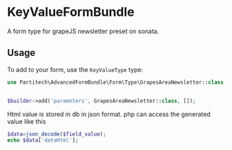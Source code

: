 KeyValueFormBundle
==================

A form type for grapeJS newsletter preset on sonata.



Usage
-----

To add to your form, use the `KeyValueType` type:

```php
use Partitech\AdvancedFormBundle\Form\Type\GrapesAreaNewsletter::class;


$builder->add('parameters', GrapesAreaNewsletter::class, []);


```

Html value is stored in db in json format.
php can access the generated value like this

```php
$data=json_decode($field_value);
echo $data['dataHtml'];

```
